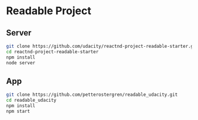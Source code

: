 # Readable Project

## Server

```sh
git clone https://github.com/udacity/reactnd-project-readable-starter.git
cd reactnd-project-readable-starter
npm install
node server
```

## App
```sh
git clone https://github.com/petterostergren/readable_udacity.git
cd readable_udacity
npm install
npm start
```
